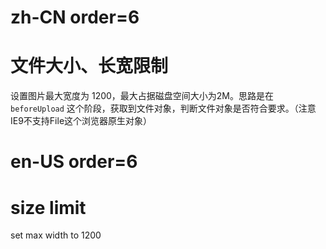 # zh-CN order=6

# 文件大小、长宽限制

设置图片最大宽度为 1200，最大占据磁盘空间大小为2M。思路是在 `beforeUpload` 这个阶段，获取到文件对象，判断文件对象是否符合要求。（注意IE9不支持File这个浏览器原生对象）

# en-US order=6

# size limit

set max width to 1200
